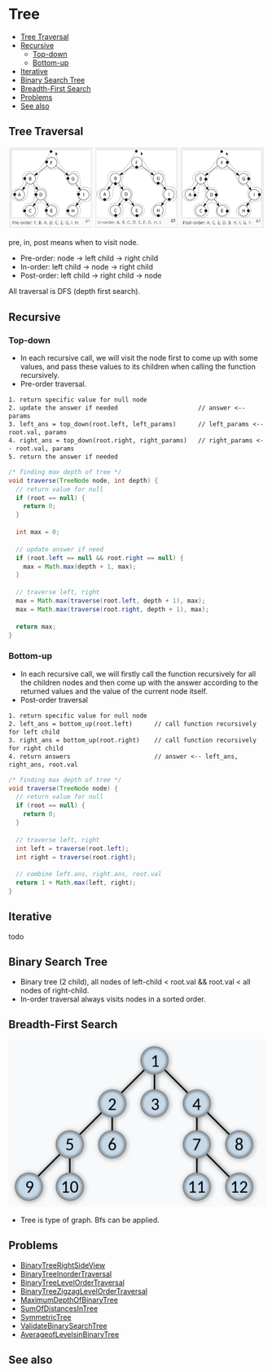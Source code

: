 # Tree

- [Tree Traversal](#tree-traversal)
- [Recursive](#recursive)
  - [Top-down](#top-down)
  - [Bottom-up](#bottom-up)
- [Iterative](#iterative)
- [Binary Search Tree](#binary-search-tree)
- [Breadth-First Search](#breadth-first-search)
- [Problems](#problems)
- [See also](#see-also)

## Tree Traversal

![tree-traversal](./img/tree-traversal.png)

pre, in, post means when to visit node.

- Pre-order: node -> left child -> right child
- In-order: left child -> node -> right child
- Post-order: left child -> right child -> node

All traversal is DFS (depth first search).

## Recursive

### Top-down

- In each recursive call, we will visit the node first to come up with some values, and pass these values to its children when calling the function recursively.
- Pre-order traversal.

```text
1. return specific value for null node
2. update the answer if needed                      // answer <-- params
3. left_ans = top_down(root.left, left_params)      // left_params <-- root.val, params
4. right_ans = top_down(root.right, right_params)   // right_params <-- root.val, params
5. return the answer if needed 
```

```java
/* finding max depth of tree */
void traverse(TreeNode node, int depth) {
  // return value for null
  if (root == null) {
    return 0;
  }
  
  int max = 0;

  // update answer if need
  if (root.left == null && root.right == null) {
    max = Math.max(depth + 1, max);
  }
  
  // traverse left, right
  max = Math.max(traverse(root.left, depth + 1), max);
  max = Math.max(traverse(root.right, depth + 1), max);
  
  return max;
}
```

### Bottom-up

- In each recursive call, we will firstly call the function recursively for all the children nodes and then come up with the answer according to the returned values and the value of the current node itself.
- Post-order traversal

```text
1. return specific value for null node
2. left_ans = bottom_up(root.left)      // call function recursively for left child
3. right_ans = bottom_up(root.right)    // call function recursively for right child
4. return answers                       // answer <-- left_ans, right_ans, root.val
```

```java
/* finding max depth of tree */
void traverse(TreeNode node) {
  // return value for null
  if (root == null) {
    return 0;
  }
  
  // traverse left, right
  int left = traverse(root.left);
  int right = traverse(root.right);

  // combine left.ans, right.ans, root.val
  return 1 + Math.max(left, right);
}
```
 
## Iterative

todo

## Binary Search Tree

- Binary tree (2 child), all nodes of left-child < root.val && root.val < all nodes of right-child.
- In-order traversal always visits nodes in a sorted order.

## Breadth-First Search

![bfs](./img/tree-bfs.png)

- Tree is type of graph. Bfs can be applied.

## Problems

- [BinaryTreeRightSideView](./leetcode/BinaryTreeRightSideView.cpp)
- [BinaryTreeInorderTraversal](./leetcode/BinaryTreeInorderTraversal.java)
- [BinaryTreeLevelOrderTraversal](./leetcode/BinaryTreeLevelOrderTraversal.java)
- [BinaryTreeZigzagLevelOrderTraversal](./leetcode/BinaryTreeZigzagLevelOrderTraversal.java)
- [MaximumDepthOfBinaryTree](./leetcode/MaximumDepthOfBinaryTree.java)
- [SumOfDistancesInTree](./leetcode/SumOfDistancesInTree.java)
- [SymmetricTree](./leetcode/SymmetricTree.java)
- [ValidateBinarySearchTree](./leetcode/ValidateBinarySearchTree.cpp)
- [AverageofLevelsinBinaryTree](./leetcode/AverageofLevelsinBinaryTree.cpp)

## See also